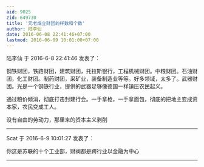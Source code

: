 ```yaml
---
aid: 9025
zid: 649730
title: '元老成立财团的样数和个数'
author: 陆李仙
date: 2016-06-08 22:41:46+07:00
lastmod: 2016-06-09 10:01:00+07:00
---
```


陆李仙 于 2016-6-8 22:41:46 发表了：

钢铁财团，铁路财团，建筑财团，托拉斯银行，工程机械财团。中粮财团。石油财团，化工财团。制药财团，采矿业，装备制造业等等。好多领域，太多了。武器财团。光是一个钢铁行业，提供的武器足够像德国一样镇压农民起义。

通过粮价倾消，彻底打击封建行会。一手拿枪，一手拿面包，彻底的把地主变成资本家，农民变成工人。

没有自由的劳动力，那里来的资本主义剥削

---------

Scat 于 2016-6-9 10:01:27 发表了：

你这是苏联的十个工业部，财阀都是跨行业以金融为中心

---------

